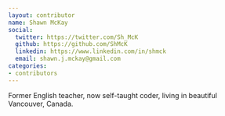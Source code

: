 ```yaml
---
layout: contributor
name: Shawn McKay
social:
  twitter: https://twitter.com/Sh_McK
  github: https://github.com/ShMcK
  linkedin: https://www.linkedin.com/in/shmck
  email: shawn.j.mckay@gmail.com
categories:
- contributors
---
```


Former English teacher, now self-taught coder, living in beautiful Vancouver, Canada. 

